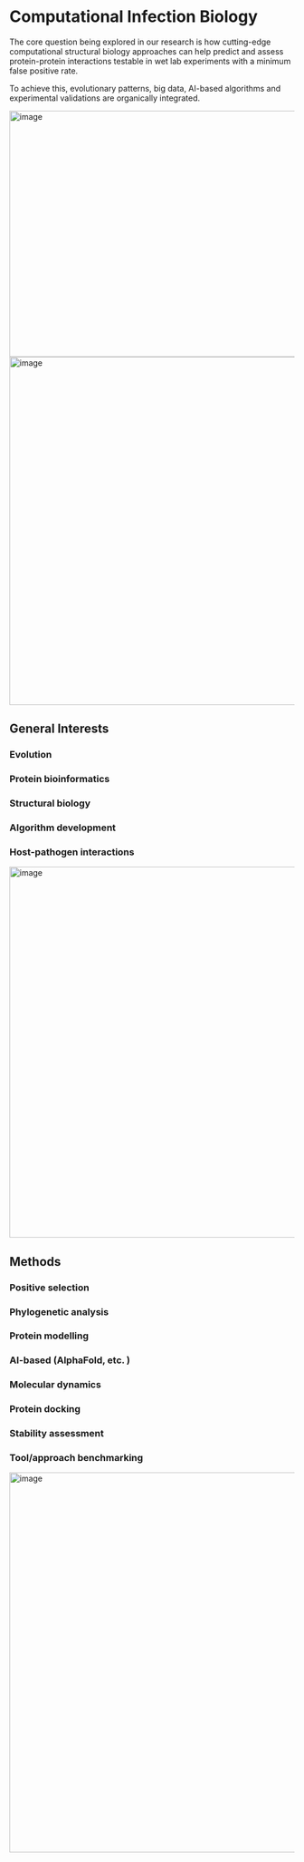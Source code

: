 # Computational Infection Biology

The core question being explored in our research is how cutting-edge computational structural biology approaches can help predict and assess protein-protein interactions testable in wet lab experiments with a minimum false positive rate. 

To achieve this, evolutionary patterns, big data, AI-based algorithms and experimental validations are organically integrated.

<img width="848" height="434" alt="image" src="https://github.com/user-attachments/assets/9c54bd12-007d-4188-a751-fca48f34a622" />

<img width="606" height="614" alt="image" src="https://github.com/user-attachments/assets/f73b5482-c505-480d-ae19-564eaddb4a76" />

## General Interests
### Evolution

### Protein bioinformatics

### Structural biology

### Algorithm development

### Host-pathogen interactions

<img width="684" height="654" alt="image" src="https://github.com/user-attachments/assets/463376f6-864f-46ed-8363-c02e399fe201" />

## Methods
### Positive selection

### Phylogenetic analysis

### Protein modelling

### AI-based (AlphaFold, etc. )

### Molecular dynamics

### Protein docking

### Stability assessment

### Tool/approach benchmarking
<img width="694" height="670" alt="image" src="https://github.com/user-attachments/assets/1901f606-f773-4584-9a70-c5f0fb342362" />
